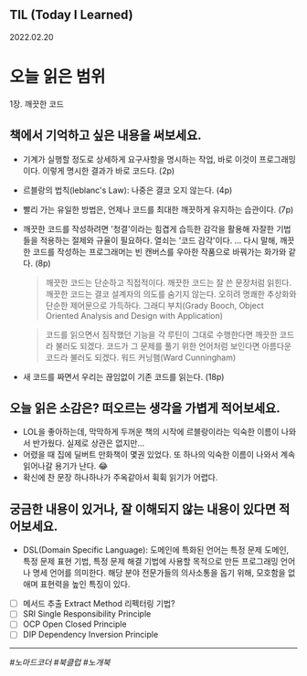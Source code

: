 ## TIL (Today I Learned)

2022.02.20

# 오늘 읽은 범위

1장. 깨끗한 코드

## 책에서 기억하고 싶은 내용을 써보세요.

- 기계가 실행할 정도로 상세하게 요구사항을 명시하는 작업, 바로 이것이 프로그래밍이다. 이렇게 명시한 결과가 바로 코드다. (2p)
- 르블랑의 법칙(leblanc's Law): 나중은 결코 오지 않는다. (4p)
- 빨리 가는 유일한 방법은, 언제나 코드를 최대한 깨끗하게 유지하는 습관이다. (7p)
- 깨끗한 코드를 작성하려면 '청결'이라는 힘겹게 습득한 감각을 활용해 자잘한 기법들을 적용하는 절제와 규율이 필요하다. 열쇠는 '코드 감각'이다. ... 다시 말해, 깨끗한 코드를 작성하는 프로그래머는 빈 캔버스를 우아한 작품으로 바꿔가는 화가와 같다. (8p)

  > 깨끗한 코드는 단순하고 직접적이다. 깨끗한 코드는 잘 쓴 문장처럼 읽힌다. 깨끗한 코드는 결코 설계자의 의도를 숨기지 않는다. 오히려 명쾌한 추상화와 단순한 제어문으로 가득하다. 그래디 부치(Grady Booch, Object Oriented Analysis and Design with Application)

  > 코드를 읽으면서 짐작했던 기능을 각 루틴이 그대로 수행한다면 깨끗한 코드라 불러도 되겠다. 코드가 그 문제를 풀기 위한 언어처럼 보인다면 아름다운 코드라 불러도 되겠다. 워드 커닝햄(Ward Cunningham)

- 새 코드를 짜면서 우리는 끊임없이 기존 코드를 읽는다. (18p)

## 오늘 읽은 소감은? 떠오르는 생각을 가볍게 적어보세요.

- LOL을 좋아하는데, 막막하게 두꺼운 책의 시작에 르블랑이라는 익숙한 이름이 나와서 반가웠다. 실제로 상관은 없지만...
- 어렸을 때 집에 딜버트 만화책이 몇권 있었다. 또 하나의 익숙한 이름이 나와서 계속 읽어나갈 용기가 난다. :joy:
- 확신에 찬 문장 하나하나가 주옥같아서 휙휙 읽기가 어렵다.

## 궁금한 내용이 있거나, 잘 이해되지 않는 내용이 있다면 적어보세요.

- DSL(Domain Specific Language): 도메인에 특화된 언어는 특정 문제 도메인, 특정 문제 표현 기법, 특정 문제 해결 기법에 사용할 목적으로 만든 프로그래밍 언어나 명세 언어를 의미한다. 해당 분야 전문가들의 의사소통을 돕기 위해, 모호함을 없애며 표현력을 높인 특징이 있다.
- [ ] 메서드 추출 Extract Method 리펙터링 기법?
- [ ] SRI Single Responsibility Principle
- [ ] OCP Open Closed Principle
- [ ] DIP Dependency Inversion Principle

---

_#노마드코더 #북클럽 #노개북_
